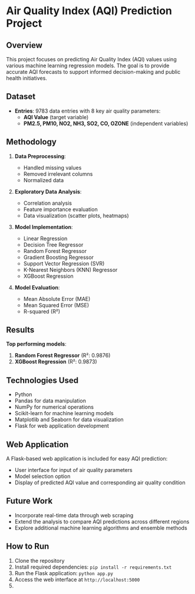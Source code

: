 

# Air Quality Index (AQI) Prediction Project

## Overview

This project focuses on predicting Air Quality Index (AQI) values using various machine learning regression models. The goal is to provide accurate AQI forecasts to support informed decision-making and public health initiatives.

## Dataset

- **Entries**: 9783 data entries with 8 key air quality parameters:
  - **AQI Value** (target variable)
  - **PM2.5, PM10, NO2, NH3, SO2, CO, OZONE** (independent variables)

## Methodology
1. **Data Preprocessing**:
   - Handled missing values
   - Removed irrelevant columns
   - Normalized data

2. **Exploratory Data Analysis**:
   - Correlation analysis
   - Feature importance evaluation
   - Data visualization (scatter plots, heatmaps)

3. **Model Implementation**:
   - Linear Regression
   - Decision Tree Regressor
   - Random Forest Regressor
   - Gradient Boosting Regressor
   - Support Vector Regression (SVR)
   - K-Nearest Neighbors (KNN) Regressor
   - XGBoost Regression

4. **Model Evaluation**:
   - Mean Absolute Error (MAE)
   - Mean Squared Error (MSE)
   - R-squared (R²)

## Results

**Top performing models**:
1. **Random Forest Regressor** (R²: 0.9876)
2. **XGBoost Regression** (R²: 0.9873)

## Technologies Used

- Python
- Pandas for data manipulation
- NumPy for numerical operations
- Scikit-learn for machine learning models
- Matplotlib and Seaborn for data visualization
- Flask for web application development

## Web Application

A Flask-based web application is included for easy AQI prediction:
- User interface for input of air quality parameters
- Model selection option
- Display of predicted AQI value and corresponding air quality condition

## Future Work

- Incorporate real-time data through web scraping
- Extend the analysis to compare AQI predictions across different regions
- Explore additional machine learning algorithms and ensemble methods

## How to Run

1. Clone the repository
2. Install required dependencies: `pip install -r requirements.txt`
3. Run the Flask application: `python app.py`
4. Access the web interface at `http://localhost:5000`
5. 
